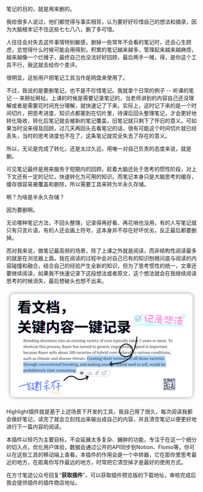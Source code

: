 笔记的目的，就是用来删的。  

我给很多人说过，他们都觉得与事实相背，认为要好好珍惜自己的想法和摘录，因为大脑根本记不住这些七七八八，删了多可惜。

人往往会对失去这件事情特别敏感，删掉一些常年不会看的笔记时，还会心生顾虑，总觉得什么时候可能会用得到，积累的笔记越来越多，管理起来越来越麻烦，越来越像一个烂摊子，最终自己也没法好好回顾，最后两手一摊，得，是你这个工具不行，我这就去给你个差评。

很明显，这些用户把笔记工具当作是网盘来使用了。

不过，我说的是要删笔记，也不是不珍惜笔记。我就拿个日常的例子 -- 听课的笔记 -- 来掰扯掰扯。上课的时候是需要记录笔记的，当老师讲到的内容自己还没理解或者是需要花时间充分理解，就快速记了下来，实际上，这时记下来的是一个时间切片，把思考进度、知识点都塞到在切片里，待课后回头整理笔记，才会更好地转化吸收，转化后笔记就会被新的笔记覆盖，旧笔记就只剩下了怀旧的意义。可如果当时没来得及回顾，过几天再回头去看笔记的话，很有可能这个时间切片就已经丢失，当时的思考进度也不在了，这条笔记就完全失去了存在的意义。

所以，无论是完成了转化，还是太过久远，用唯一对自己负责的态度来说，就是删。

可见笔记最终是用来服务于短期内的回顾，趁着大脑还处于思考的惯性阶段，对上下文还有一定的记忆，快速转化为可用的知识。而笔记本身只是大脑思考的缓存，缓存很容易被覆盖和删除，所以需要工具来转为半永久存储。

啊？为啥是半永久存储？

因为要删啊。

无论哪种笔记方法，不回头整理，记录得再好看、再花哨也没用，有的人写笔记就只有只言片语，有的人还会画上符号，这本身并不存在好坏优劣，反正最后都要删掉。

而对我来说，做笔记最高频的场景，除了上课之外就是阅读，而非结构性阅读最多的就是在浏览器上面。我在阅读的过程中会对自己已有的知识刨根问底与阅读的内容碰撞和融合，结合自己的经验产生全新的知识，但为了思考惯性的统一，文章还要继续阅读，如果我不快速记录下这段想法或者原文，这个想法就会在我继续阅读思考的时候消失，最后想破头也想不出来。

![图片](./assets/crx10.png)

Highlight插件就是基于上述场景下开发的工具，我自己用了很久，每次阅读我都会做好笔记，读完了就会立刻找出来输出成自己的内容，并且清空笔记以便更好地进行下一篇内容的阅读。

本插件以轻巧为主要目标，不会延展太多复杂、臃肿的功能，专注于在这一个细分的切入点，优化用户体验，数据会通过公开的API同步到Notion、Flomo等，你可以在这些工具的移动端上查看。本插件的作用会是一个中转器，它在距你里思考最近的地方，在距离你写作最远的地方，时常把它清空掉才是最好的使用方式。

在方寸笔迹公众号回复“**获取插件**”，可以获取插件预览版的下载地址，审核完成后我会提供插件的插件商店地址。